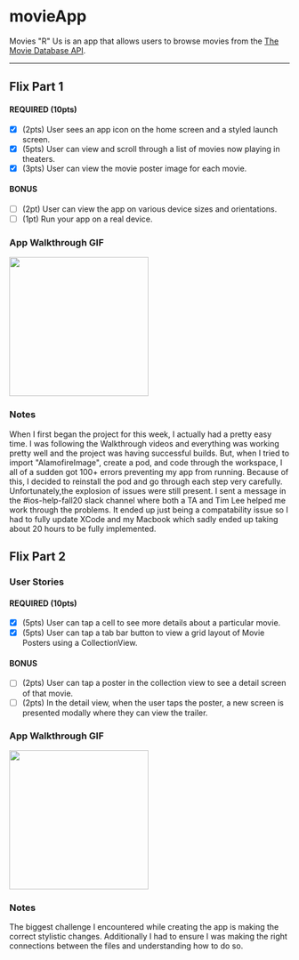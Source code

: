 # movieApp

Movies "R" Us is an app that allows users to browse movies from the [The Movie Database API](http://docs.themoviedb.apiary.io/#).

---

## Flix Part 1

#### REQUIRED (10pts)
- [X] (2pts) User sees an app icon on the home screen and a styled launch screen.
- [X] (5pts) User can view and scroll through a list of movies now playing in theaters.
- [X] (3pts) User can view the movie poster image for each movie.

#### BONUS
- [ ] (2pt) User can view the app on various device sizes and orientations.
- [ ] (1pt) Run your app on a real device.

### App Walkthrough GIF

<img src="http://g.recordit.co/TAY7sAPKtZ.gif" width=250><br>

### Notes
When I first began the project for this week, I actually had a pretty easy time. I was following the Walkthrough videos and everything was working pretty well and the project was having successful builds. But, when I tried to import "AlamofireImage", create a pod, and code through the workspace, I all of a sudden got 100+ errors preventing my app from running. Because of this, I decided to reinstall the pod and go through each step very carefully. Unfortunately,the explosion of issues were still present. I sent a message in the #ios-help-fall20 slack channel where both a TA and Tim Lee helped me work through the problems. It ended up just being a compatability issue so I had to fully update XCode and my Macbook which sadly ended up taking about 20 hours to be fully implemented.   


## Flix Part 2

### User Stories

#### REQUIRED (10pts)
- [X] (5pts) User can tap a cell to see more details about a particular movie.
- [X] (5pts) User can tap a tab bar button to view a grid layout of Movie Posters using a CollectionView.

#### BONUS
- [ ] (2pts) User can tap a poster in the collection view to see a detail screen of that movie.
- [ ] (2pts) In the detail view, when the user taps the poster, a new screen is presented modally where they can view the trailer.

### App Walkthrough GIF

<img src="http://g.recordit.co/b3gSGAUdbw.gif" width=250><br>

### Notes
The biggest challenge I encountered while creating the app is making the correct stylistic changes. Additionally I had to ensure I was making the right connections between the files and understanding how to do so.
